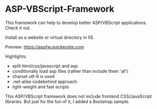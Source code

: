 # ASP-VBScript-Framework

This framework can help to develop better ASP/VBScript applications. Check it out.

Install as a website or virtual directory in IIS.

Preview: https://aspfw.quickersite.com

Highlights:
* split html/css/javascript and asp
* conditionally load asp files (rather than include them 'all')
* charset utf-8 is used
* .net-alike codebehind approach
* light-weight and fast scripts

This ASP/VBScript framework does not include frontend CSS/JavaScript libraries. But just for the fun of it, 
I added a Bootstrap sample. 
